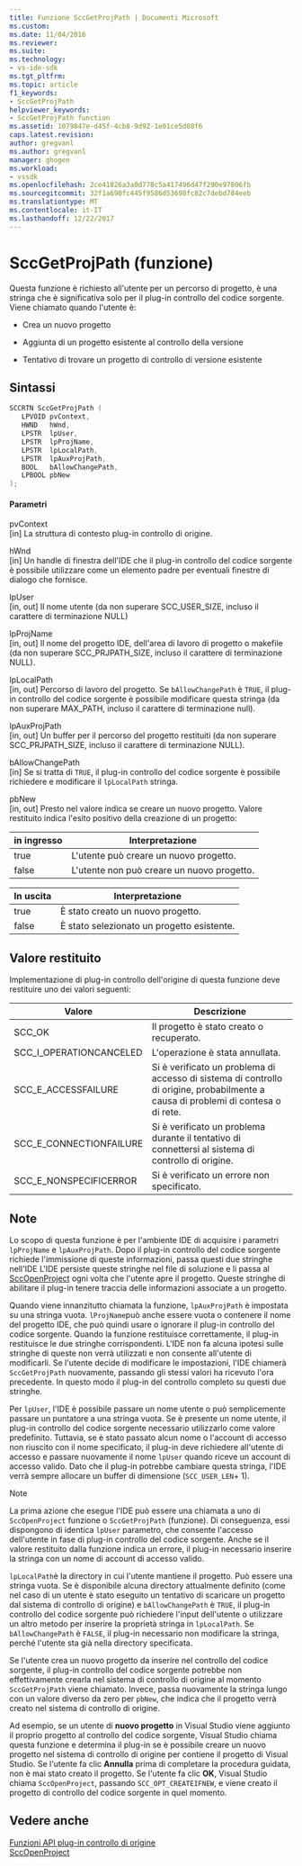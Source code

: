 ```yaml
---
title: Funzione SccGetProjPath | Documenti Microsoft
ms.custom: 
ms.date: 11/04/2016
ms.reviewer: 
ms.suite: 
ms.technology:
- vs-ide-sdk
ms.tgt_pltfrm: 
ms.topic: article
f1_keywords:
- SccGetProjPath
helpviewer_keywords:
- SccGetProjPath function
ms.assetid: 1079847e-d45f-4cb8-9d92-1e01ce5d08f6
caps.latest.revision: 
author: gregvanl
ms.author: gregvanl
manager: ghogen
ms.workload:
- vssdk
ms.openlocfilehash: 2ce41826a3a0d778c5a417496d47f290e97806fb
ms.sourcegitcommit: 32f1a690fc445f9586d53698fc82c7debd784eeb
ms.translationtype: MT
ms.contentlocale: it-IT
ms.lasthandoff: 12/22/2017
---
```

# <a name="sccgetprojpath-function"></a>SccGetProjPath (funzione)
Questa funzione è richiesto all'utente per un percorso di progetto, è una stringa che è significativa solo per il plug-in controllo del codice sorgente. Viene chiamato quando l'utente è:  
  
-   Crea un nuovo progetto  
  
-   Aggiunta di un progetto esistente al controllo della versione  
  
-   Tentativo di trovare un progetto di controllo di versione esistente  
  
## <a name="syntax"></a>Sintassi  
  
```cpp  
SCCRTN SccGetProjPath (  
   LPVOID pvContext,  
   HWND   hWnd,  
   LPSTR  lpUser,  
   LPSTR  lpProjName,  
   LPSTR  lpLocalPath,  
   LPSTR  lpAuxProjPath,  
   BOOL   bAllowChangePath,  
   LPBOOL pbNew  
);  
```  
  
#### <a name="parameters"></a>Parametri  
 pvContext  
 [in] La struttura di contesto plug-in controllo di origine.  
  
 hWnd  
 [in] Un handle di finestra dell'IDE che il plug-in controllo del codice sorgente è possibile utilizzare come un elemento padre per eventuali finestre di dialogo che fornisce.  
  
 lpUser  
 [in, out] Il nome utente (da non superare SCC_USER_SIZE, incluso il carattere di terminazione NULL)  
  
 lpProjName  
 [in, out] Il nome del progetto IDE, dell'area di lavoro di progetto o makefile (da non superare SCC_PRJPATH_SIZE, incluso il carattere di terminazione NULL).  
  
 lpLocalPath  
 [in, out] Percorso di lavoro del progetto. Se `bAllowChangePath` è `TRUE`, il plug-in controllo del codice sorgente è possibile modificare questa stringa (da non superare MAX_PATH, incluso il carattere di terminazione null).  
  
 lpAuxProjPath  
 [in, out] Un buffer per il percorso del progetto restituiti (da non superare SCC_PRJPATH_SIZE, incluso il carattere di terminazione NULL).  
  
 bAllowChangePath  
 [in] Se si tratta di `TRUE`, il plug-in controllo del codice sorgente è possibile richiedere e modificare il `lpLocalPath` stringa.  
  
 pbNew  
 [in, out] Presto nel valore indica se creare un nuovo progetto. Valore restituito indica l'esito positivo della creazione di un progetto:  
  
|in ingresso|Interpretazione|  
|--------------|--------------------|  
|true|L'utente può creare un nuovo progetto.|  
|false|L'utente non può creare un nuovo progetto.|  
  
|In uscita|Interpretazione|  
|--------------|--------------------|  
|true|È stato creato un nuovo progetto.|  
|false|È stato selezionato un progetto esistente.|  
  
## <a name="return-value"></a>Valore restituito  
 Implementazione di plug-in controllo dell'origine di questa funzione deve restituire uno dei valori seguenti:  
  
|Valore|Descrizione|  
|-----------|-----------------|  
|SCC_OK|Il progetto è stato creato o recuperato.|  
|SCC_I_OPERATIONCANCELED|L'operazione è stata annullata.|  
|SCC_E_ACCESSFAILURE|Si è verificato un problema di accesso di sistema di controllo di origine, probabilmente a causa di problemi di contesa o di rete.|  
|SCC_E_CONNECTIONFAILURE|Si è verificato un problema durante il tentativo di connettersi al sistema di controllo di origine.|  
|SCC_E_NONSPECIFICERROR|Si è verificato un errore non specificato.|  
  
## <a name="remarks"></a>Note  
 Lo scopo di questa funzione è per l'ambiente IDE di acquisire i parametri `lpProjName` e `lpAuxProjPath`. Dopo il plug-in controllo del codice sorgente richiede l'immissione di queste informazioni, passa questi due stringhe nell'IDE L'IDE persiste queste stringhe nel file di soluzione e li passa al [SccOpenProject](../extensibility/sccopenproject-function.md) ogni volta che l'utente apre il progetto. Queste stringhe di abilitare il plug-in tenere traccia delle informazioni associate a un progetto.  
  
 Quando viene innanzitutto chiamata la funzione, `lpAuxProjPath` è impostata su una stringa vuota. `lProjName`può anche essere vuota o contenere il nome del progetto IDE, che può quindi usare o ignorare il plug-in controllo del codice sorgente. Quando la funzione restituisce correttamente, il plug-in restituisce le due stringhe corrispondenti. L'IDE non fa alcuna ipotesi sulle stringhe di queste non verrà utilizzati e non consente all'utente di modificarli. Se l'utente decide di modificare le impostazioni, l'IDE chiamerà `SccGetProjPath` nuovamente, passando gli stessi valori ha ricevuto l'ora precedente. In questo modo il plug-in del controllo completo su questi due stringhe.  
  
 Per `lpUser`, l'IDE è possibile passare un nome utente o può semplicemente passare un puntatore a una stringa vuota. Se è presente un nome utente, il plug-in controllo del codice sorgente necessario utilizzarlo come valore predefinito. Tuttavia, se è stato passato alcun nome o l'account di accesso non riuscito con il nome specificato, il plug-in deve richiedere all'utente di accesso e passare nuovamente il nome `lpUser` quando riceve un account di accesso valido. Dato che il plug-in potrebbe cambiare questa stringa, l'IDE verrà sempre allocare un buffer di dimensione (`SCC_USER_LEN`+ 1).  
  
> [!NOTE]
>  La prima azione che esegue l'IDE può essere una chiamata a uno di `SccOpenProject` funzione o `SccGetProjPath` (funzione). Di conseguenza, essi dispongono di identica `lpUser` parametro, che consente l'accesso dell'utente in fase di plug-in controllo del codice sorgente. Anche se il valore restituito dalla funzione indica un errore, il plug-in necessario inserire la stringa con un nome di account di accesso valido.  
  
 `lpLocalPath`è la directory in cui l'utente mantiene il progetto. Può essere una stringa vuota. Se è disponibile alcuna directory attualmente definito (come nel caso di un utente è stato eseguito un tentativo di scaricare un progetto dal sistema di controllo di origine) e `bAllowChangePath` è `TRUE`, il plug-in controllo del codice sorgente può richiedere l'input dell'utente o utilizzare un altro metodo per inserire la proprietà stringa in `lpLocalPath`. Se `bAllowChangePath` è `FALSE`, il plug-in necessario non modificare la stringa, perché l'utente sta già nella directory specificata.  
  
 Se l'utente crea un nuovo progetto da inserire nel controllo del codice sorgente, il plug-in controllo del codice sorgente potrebbe non effettivamente crearla nel sistema di controllo di origine al momento `SccGetProjPath` viene chiamato. Invece, passa nuovamente la stringa lungo con un valore diverso da zero per `pbNew`, che indica che il progetto verrà creato nel sistema di controllo di origine.  
  
 Ad esempio, se un utente di **nuovo progetto** in Visual Studio viene aggiunto il proprio progetto al controllo del codice sorgente, Visual Studio chiama questa funzione e determina il plug-in se è possibile creare un nuovo progetto nel sistema di controllo di origine per contiene il progetto di Visual Studio. Se l'utente fa clic **Annulla** prima di completare la procedura guidata, non è mai stato creato il progetto. Se l'utente fa clic **OK**, Visual Studio chiama `SccOpenProject`, passando `SCC_OPT_CREATEIFNEW`, e viene creato il progetto di controllo del codice sorgente in quel momento.  
  
## <a name="see-also"></a>Vedere anche  
 [Funzioni API plug-in controllo di origine](../extensibility/source-control-plug-in-api-functions.md)   
 [SccOpenProject](../extensibility/sccopenproject-function.md)